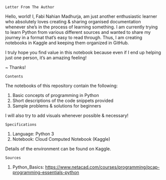     Letter From The Author

Hello, world! I, Fabi Nahian Madhurja, am just another enthusiastic learner who absolutely loves creating & sharing organised documentation whenever she’s in the process of learning something. I am currently trying to learn Python from various different sources and wanted to share my journey in a format that’s easy to read through. Thus, I am creating notebooks in Kaggle and keeping them organized in GitHub. 

I truly hope you find value in this notebook because even if I end up helping just one person, it’s an amazing feeling! 

~ Thanks! 

    Contents

The notebooks of this repository contain the following:

1. Basic concepts of programming in Python
2. Short descriptions of the code snippets provided
3. Sample problems & solutions for beginners

I will also try to add visuals whenever possible & necessary!

    Specifications
    
1. Language: 	Python 3 
2. Notebook: 	Cloud Computed Notebook (Kaggle)

Details of the environment can be found on Kaggle. 

    Sources

1. Python_Basics:
https://www.netacad.com/courses/programming/pcap-programming-essentials-python
